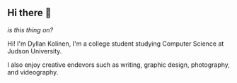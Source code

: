 ## Hi there 👋

*is this thing on?*

Hi! I'm Dyllan Kolinen, I'm a college student studying Computer Science at Judson University. 

I also enjoy creative endevors such as writing, graphic design, photography, and videography.

<!--
**dyllan-kolinen-j/dyllan-kolinen-j** is a ✨ _special_ ✨ repository because its `README.md` (this file) appears on your GitHub profile.

Here are some ideas to get you started:

- 🔭 I’m currently working on ...
- 🌱 I’m currently learning ...
- 👯 I’m looking to collaborate on ...
- 🤔 I’m looking for help with ...
- 💬 Ask me about ...
- 📫 How to reach me: ...
- 😄 Pronouns: ...
- ⚡ Fun fact: ...
-->
